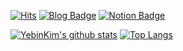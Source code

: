 
<!--
**leeseulbi0724/leeseulbi0724** is a ✨ _special_ ✨ repository because its `README.md` (this file) appears on your GitHub profile.

Here are some ideas to get you started:

- 🔭 I’m currently working on ...
- 🌱 I’m currently learning ...
- 👯 I’m looking to collaborate on ...
- 🤔 I’m looking for help with ...
- 💬 Ask me about ...
- 📫 How to reach me: ...
- 😄 Pronouns: ...
- ⚡ Fun fact: ...
-->

[![Hits](https://hits.seeyoufarm.com/api/count/incr/badge.svg?url=https%3A%2F%2Fgithub.com%2Fleeseulbi0724&count_bg=%23F0AD03&title_bg=%230168D2&icon=smugmug.svg&icon_color=%23E7E7E7&title=WELOCME&edge_flat=false)](https://hits.seeyoufarm.com)
[![Blog Badge](https://img.shields.io/badge/-Blog-0168D2?logo=Undertale&logoColor=white&link=https://lee0724.tistory.com)](https://developer0724.tistory.com)
[![Notion Badge](https://img.shields.io/badge/-Notion-0168D2?logo=notion&logoColor=fff&link=https://www.notion.so/997bd7388b6a460cbb7c3ceb911eb2ae)](https://www.notion.so/997bd7388b6a460cbb7c3ceb911eb2ae)

[![YebinKim's github stats](https://github-readme-stats.vercel.app/api?username=leeseulbi0724&count_private=true&custom_title=Seulbi's&nbsp;github&nbsp;&bg_color=110,0168D2,F0AD03&title_color=fff&text_color=fff)](https://github.com/anuraghazra/github-readme-stats)
[![Top Langs](https://github-readme-stats.vercel.app/api/top-langs/?username=leeseulbi0724&layout=compact&custom_title=My&nbsp;Language&nbsp;&bg_color=30,0168D2,F0AD03&title_color=fff&text_color=fff)](https://github.com/anuraghazra/github-readme-stats)
